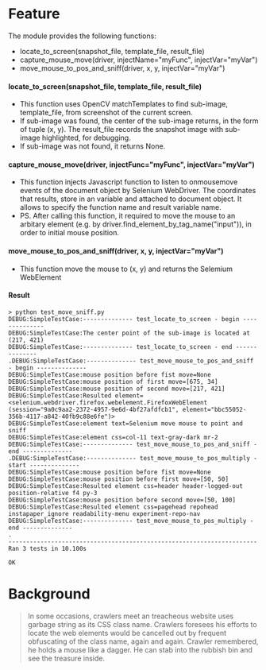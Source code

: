 # Feature
The module provides the following functions:
  - locate_to_screen(snapshot_file, template_file, result_file)
  - capture_mouse_move(driver, injectName="myFunc", injectVar="myVar")
  - move_mouse_to_pos_and_sniff(driver, x, y, injectVar="myVar")

#### locate_to_screen(snapshot_file, template_file, result_file)
 - This function uses OpenCV matchTemplates to find sub-image, template_file, from screenshot of the current screen.
 - If sub-image was found, the center of the sub-image returns, in the form of tuple (x, y). The result_file records the snapshot image with sub-image highlighted, for debugging.
 - If sub-image was not found, it returns None.

#### capture_mouse_move(driver, injectFunc="myFunc", injectVar="myVar")
 - This function injects Javascript function to listen to onmousemove events of the document object by Selenium WebDriver. The coordinates that results, store in an variable and attached to document object. It allows to specify the function name and result variable name.
 - PS. After calling this function, it required to move the mouse to an arbitary element (e.g. by driver.find_element_by_tag_name("input")), in order to initial mouse position.
    
#### move_mouse_to_pos_and_sniff(driver, x, y, injectVar="myVar")
 - This function move the mouse to (x, y) and returns the Selemium WebElement 

#### Result    
```
> python test_move_sniff.py
DEBUG:SimpleTestCase:-------------- test_locate_to_screen - begin --------------
DEBUG:SimpleTestCase:The center point of the sub-image is located at (217, 421)
DEBUG:SimpleTestCase:-------------- test_locate_to_screen - end --------------
.DEBUG:SimpleTestCase:-------------- test_move_mouse_to_pos_and_sniff - begin --------------
DEBUG:SimpleTestCase:mouse position before fist move=None
DEBUG:SimpleTestCase:mouse position of first move=[675, 34]
DEBUG:SimpleTestCase:mouse position of second move=[217, 421]
DEBUG:SimpleTestCase:Resulted element=<selenium.webdriver.firefox.webelement.FirefoxWebElement (session="9a0c9aa2-2372-4957-9e6d-4bf27afdfcb1", element="bbc55052-356b-4117-a842-40fb9c88e6fe")>
DEBUG:SimpleTestCase:element text=Selenium move mouse to point and sniff
DEBUG:SimpleTestCase:element css=col-11 text-gray-dark mr-2
DEBUG:SimpleTestCase:-------------- test_move_mouse_to_pos_and_sniff - end --------------
.DEBUG:SimpleTestCase:-------------- test_move_mouse_to_pos_multiply - start --------------
DEBUG:SimpleTestCase:mouse position before fist move=None
DEBUG:SimpleTestCase:mouse position before first move=[50, 50]
DEBUG:SimpleTestCase:Resulted element css=header header-logged-out position-relative f4 py-3
DEBUG:SimpleTestCase:mouse position before second move=[50, 100]
DEBUG:SimpleTestCase:Resulted element css=pagehead repohead instapaper_ignore readability-menu experiment-repo-nav
DEBUG:SimpleTestCase:-------------- test_move_mouse_to_pos_multiply - end --------------
.
----------------------------------------------------------------------
Ran 3 tests in 10.100s

OK
```


# Background
> In some occasions, crawlers meet an treacheous website uses garbage string as its CSS class name. Crawlers foresees his efforts to locate the web elements would be cancelled out by frequent obfuscating of the class name, again and again.
Crawler remembered, he holds a mouse like a dagger. He can stab into the rubbish bin and see the treasure inside.

 

